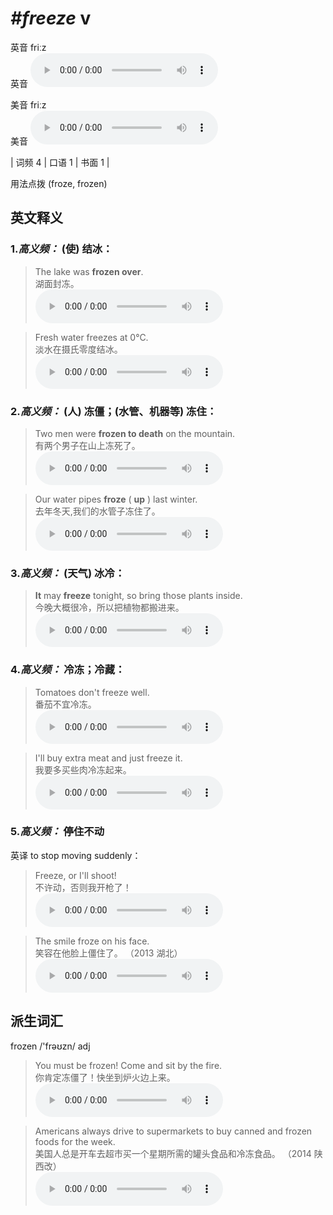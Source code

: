 # ***\#freeze*** v
英音 friːz  
英音
<audio src="./media/freeze-B.aac" controls="controls"></audio>

美音 friːz  
美音
<audio src="./media/freeze.aac" controls="controls"></audio>



| 词频 4 | 口语 1 | 书面 1 |  

用法点拨  (froze, frozen)

英文释义
---
### 1.*高义频：* **(使) 结冰：**  

 > The lake was **frozen over**.   
 > 湖面封冻。    
<audio src="./media/freeze-1.aac" controls="controls"></audio>

 > Fresh water freezes at 0°C.   
 > 淡水在摄氏零度结冰。    
<audio src="./media/freeze-2.aac" controls="controls"></audio>

### 2.*高义频：* **(人) 冻僵；(水管、机器等) 冻住：**  

 > Two men were **frozen to death** on the mountain.  
 > 有两个男子在山上冻死了。    
<audio src="./media/freeze-4.aac" controls="controls"></audio>

 > Our water pipes **froze** ( **up** ) last winter.  
 > 去年冬天,我们的水管子冻住了。    
<audio src="./media/freeze-5.aac" controls="controls"></audio>

### 3.*高义频：* **(天气) 冰冷：**  

 > **It** may **freeze** tonight, so bring those plants inside.  
 > 今晚大概很冷，所以把植物都搬进来。    
<audio src="./media/freeze-3.aac" controls="controls"></audio>

### 4.*高义频：* **冷冻；冷藏：**  

 > Tomatoes don't freeze well.  
 > 番茄不宜冷冻。    
<audio src="./media/freeze-6.aac" controls="controls"></audio>

 > I'll buy extra meat and just freeze it.  
 > 我要多买些肉冷冻起来。    
<audio src="./media/freeze-7.aac" controls="controls"></audio>

### 5.*高义频：* **停住不动**  
英译 to stop moving suddenly：

 > Freeze, or I'll shoot!  
 > 不许动，否则我开枪了！    
<audio src="./media/freeze-8.aac" controls="controls"></audio>

 > The smile froze on his face.  
 > 笑容在他脸上僵住了。  （2013 湖北）  
<audio src="./media/The smile froze317补录_AAC.aac" controls="controls"></audio>


派生词汇
---
frozen /'frəʊzn/ adj   
 > You must be frozen! Come and sit by the fire.  
 > 你肯定冻僵了！快坐到炉火边上来。    
<audio src="./media/frozen50.aac" controls="controls"></audio>

 > Americans always drive to supermarkets to buy canned and frozen foods for the week.  
 > 美国人总是开车去超市买一个星期所需的罐头食品和冷冻食品。  （2014 陕西改）  
<audio src="./media/frozen52.aac" controls="controls"></audio>


